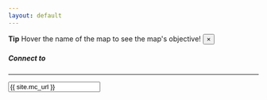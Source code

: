```yaml
---
layout: default
---
```


<div class="container">
    <div class="alert alert-primary alert-dismissible fade show" role="alert">
    <strong>Tip</strong> Hover the name of the map to see the map's objective!
    <button type="button" class="close" data-dismiss="alert" aria-label="Close">
        <span aria-hidden="true">&times;</span>
    </button>
    </div>
    <div class="row">
        <div class="col-md-3">
            <div class="sidebar" id="play">
                <div class="card mb-3">
                    <div class="card-body">
                        <h5 class="card-title heading">Connect to</h5>
                        <hr />
                        <input class="input" data-toggle="tooltip" data-placement="top" title="Click to select" onclick="this.select();" readonly="" type="text" value="{{ site.mc_url }}">
                    </div>
                </div>
                <div id="version-parent" class="card mb-3" style="visibility: hidden;">
                    <div class="card-body">
                        <h5 class="card-title heading">Version</h5>
                        <hr />
                        <span id="version" class="badge badge-primary w-100"></span>
                    </div>
                </div>
            </div>
        </div>
        <div class="col-sm">
            <div class="status">
                <div class="card mb-3">
                    <div class="row no-gutters">
                        <div class="col-auto">
                            <img src="" class="card-img-left img-thumbnail" id="mapImage" onerror="this.src='{{ site.url }}/assets/images/fallback.png'">
                        </div>
                        <div class="col">
                            <div class="card-body">
                                <h5 class="card-title">
                                    <span id="currentMap"></span>
                                    <span id="playerCount"></span>
                                    <div id="tags"></div>
                                    <p id="nextMap"></p>
                                    <div id="players"></div>
                                    <p id="fallback"></p>
                                </h5>
                            </div>
                        </div>
                    </div>
                </div>
            </div>
        </div>
    </div>
</div>
